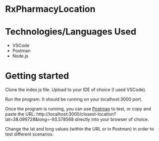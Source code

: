 # RxPharmacyLocation

# Technologies/Languages Used
* VSCode 
* Postman
* Node.js

# Getting started 
Clone the index.js file. Upload to your IDE of choice (I used VSCode). 

Run the program. It should be running on your localhost:3000 port. 

Once the program is running, you can use [Postman](https://www.postman.com/) to test, or copy and paste the URL: http://localhost:3000/closest-location?lat=38.099728&long=-93.578568 directly into your browser of choice. 

Change the lat and long values (within the URL or in Postman) in order to test different scenarios. 

